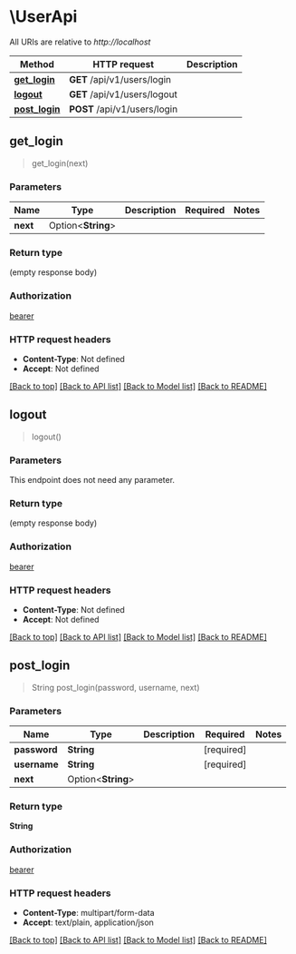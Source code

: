 # \UserApi

All URIs are relative to *http://localhost*

Method | HTTP request | Description
------------- | ------------- | -------------
[**get_login**](UserApi.md#get_login) | **GET** /api/v1/users/login | 
[**logout**](UserApi.md#logout) | **GET** /api/v1/users/logout | 
[**post_login**](UserApi.md#post_login) | **POST** /api/v1/users/login | 



## get_login

> get_login(next)


### Parameters


Name | Type | Description  | Required | Notes
------------- | ------------- | ------------- | ------------- | -------------
**next** | Option<**String**> |  |  |

### Return type

 (empty response body)

### Authorization

[bearer](../README.md#bearer)

### HTTP request headers

- **Content-Type**: Not defined
- **Accept**: Not defined

[[Back to top]](#) [[Back to API list]](../README.md#documentation-for-api-endpoints) [[Back to Model list]](../README.md#documentation-for-models) [[Back to README]](../README.md)


## logout

> logout()


### Parameters

This endpoint does not need any parameter.

### Return type

 (empty response body)

### Authorization

[bearer](../README.md#bearer)

### HTTP request headers

- **Content-Type**: Not defined
- **Accept**: Not defined

[[Back to top]](#) [[Back to API list]](../README.md#documentation-for-api-endpoints) [[Back to Model list]](../README.md#documentation-for-models) [[Back to README]](../README.md)


## post_login

> String post_login(password, username, next)


### Parameters


Name | Type | Description  | Required | Notes
------------- | ------------- | ------------- | ------------- | -------------
**password** | **String** |  | [required] |
**username** | **String** |  | [required] |
**next** | Option<**String**> |  |  |

### Return type

**String**

### Authorization

[bearer](../README.md#bearer)

### HTTP request headers

- **Content-Type**: multipart/form-data
- **Accept**: text/plain, application/json

[[Back to top]](#) [[Back to API list]](../README.md#documentation-for-api-endpoints) [[Back to Model list]](../README.md#documentation-for-models) [[Back to README]](../README.md)

